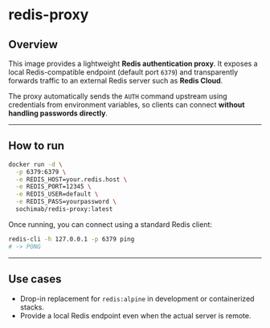 # redis-proxy

## Overview

This image provides a lightweight **Redis authentication proxy**.
It exposes a local Redis-compatible endpoint (default port `6379`) and transparently forwards traffic to an external Redis server such as **Redis Cloud**.

The proxy automatically sends the `AUTH` command upstream using credentials from environment variables, so clients can connect **without handling passwords directly**.

---

## How to run

```bash
docker run -d \
  -p 6379:6379 \
  -e REDIS_HOST=your.redis.host \
  -e REDIS_PORT=12345 \
  -e REDIS_USER=default \
  -e REDIS_PASS=yourpassword \
  sochimab/redis-proxy:latest
```

Once running, you can connect using a standard Redis client:

```bash
redis-cli -h 127.0.0.1 -p 6379 ping
# -> PONG
```

---

## Use cases

* Drop-in replacement for `redis:alpine` in development or containerized stacks.
* Provide a local Redis endpoint even when the actual server is remote.

